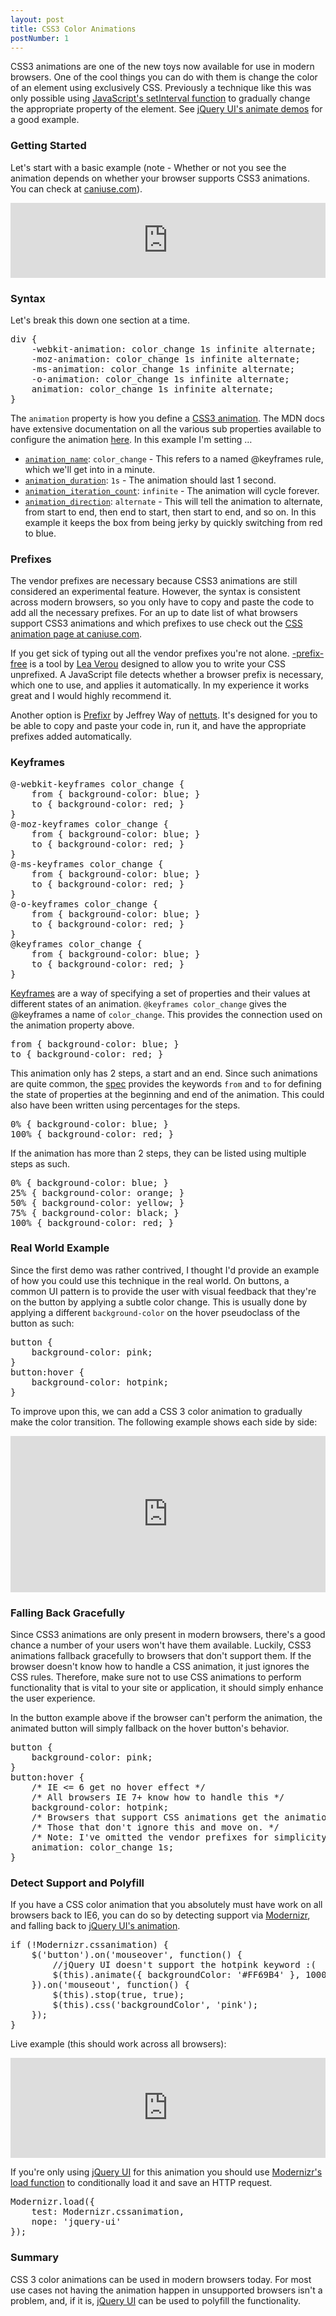 ```yaml
--- 
layout: post
title: CSS3 Color Animations
postNumber: 1
---
```


CSS3 animations are one of the new toys now available for use in modern browsers.  One of the cool things you can do with them is change the color of an element using exclusively CSS.  Previously a technique like this was only possible using <a href="https://developer.mozilla.org/en/window.setInterval">JavaScript's setInterval function</a> to gradually change the appropriate property of the element. See <a href="http://jqueryui.com/demos/animate/">jQuery UI's animate demos</a> for a good example.

### Getting Started

Let's start with a basic example (note - Whether or not you see the animation depends on whether your browser supports CSS3 animations.  You can check at <a href="http://caniuse.com/css-animation">caniuse.com</a>).

<iframe style="width: 100%; height: 120px;" src="http://jsfiddle.net/RfYMA/1/embedded/result,html,css/" allowfullscreen="allowfullscreen" frameborder="0"></iframe>

### Syntax

Let's break this down one section at a time.

<pre class="prettyprint lang-css linenums">
div {
&nbsp;&nbsp;&nbsp;&nbsp;-webkit-animation: color_change 1s infinite alternate;
&nbsp;&nbsp;&nbsp;&nbsp;-moz-animation: color_change 1s infinite alternate;  
&nbsp;&nbsp;&nbsp;&nbsp;-ms-animation: color_change 1s infinite alternate;  
&nbsp;&nbsp;&nbsp;&nbsp;-o-animation: color_change 1s infinite alternate;
&nbsp;&nbsp;&nbsp;&nbsp;animation: color_change 1s infinite alternate;   
}
</pre>

The <code>animation</code> property is how you define a <a href="https://developer.mozilla.org/en/CSS/CSS_animations">CSS3 animation</a>.  The MDN docs have extensive documentation on all the various sub properties available to configure the animation <a href="https://developer.mozilla.org/en/CSS/CSS_animations#Configuring_the_animation">here</a>.  In this example I'm setting …
<ul>
	<li>
		<code><a href="https://developer.mozilla.org/en/CSS/animation-name">animation_name</a></code>:
		<code>color_change</code> - This refers to a named @keyframes rule, which we'll get into in a minute.
	</li>
	<li>
		<code><a href="https://developer.mozilla.org/en/CSS/animation-duration">animation_duration</a></code>:
		<code>1s</code> - The animation should last 1 second.
	</li>
	<li>
		<code><a href="https://developer.mozilla.org/en/CSS/animation-iteration-count">animation_iteration_count</a></code>:
	 	<code>infinite</code> - The animation will cycle forever.
	</li>
	<li>
		<code><a href="https://developer.mozilla.org/en/CSS/animation-direction">animation_direction</a></code>:
		<code>alternate</code> - This will tell the animation to alternate, from start to end, then end to start, then start to end, and so on.  In this example it keeps the box from being jerky by quickly switching from red to blue.
	</li>
</ul>

### Prefixes

The vendor prefixes are necessary because CSS3 animations are still considered an experimental feature.  However, the syntax is consistent across modern browsers, so you only have to copy and paste the code to add all the necessary prefixes.  For an up to date list of what browsers support CSS3 animations and which prefixes to use check out the <a href="http://caniuse.com/css-animation">CSS animation page at caniuse.com</a>.

If you get sick of typing out all the vendor prefixes you're not alone.  <a href="http://leaverou.github.com/prefixfree/">-prefix-free</a> is a tool by <a href="http://lea.verou.me/">Lea Verou</a> designed to allow you to write your CSS unprefixed.  A JavaScript file detects whether a browser prefix is necessary, which one to use, and applies it automatically.  In my experience it works great and I would highly recommend it.

Another option is <a href="http://prefixr.com/">Prefixr</a> by Jeffrey Way of <a href="http://net.tutsplus.com/">nettuts</a>.  It's designed for you to be able to copy and paste your code in, run it, and have the appropriate prefixes added automatically.

### Keyframes

<div class="prettywrapper">
<pre class="prettyprint lang-css linenums">
@-webkit-keyframes color_change {
&nbsp;&nbsp;&nbsp;&nbsp;from { background-color: blue; }
&nbsp;&nbsp;&nbsp;&nbsp;to { background-color: red; }
}
@-moz-keyframes color_change {
&nbsp;&nbsp;&nbsp;&nbsp;from { background-color: blue; }
&nbsp;&nbsp;&nbsp;&nbsp;to { background-color: red; }
}
@-ms-keyframes color_change {
&nbsp;&nbsp;&nbsp;&nbsp;from { background-color: blue; }
&nbsp;&nbsp;&nbsp;&nbsp;to { background-color: red; }
}
@-o-keyframes color_change {
&nbsp;&nbsp;&nbsp;&nbsp;from { background-color: blue; }
&nbsp;&nbsp;&nbsp;&nbsp;to { background-color: red; }
}
@keyframes color_change {
&nbsp;&nbsp;&nbsp;&nbsp;from { background-color: blue; }
&nbsp;&nbsp;&nbsp;&nbsp;to { background-color: red; }
}
</pre>
</div>

<a href="https://developer.mozilla.org/en/CSS/@keyframes">Keyframes</a> are a way of specifying a set of properties and their values at different states of an animation.  <code>@keyframes color_change</code> gives the @keyframes a name of <code>color_change</code>.  This provides the connection used on the animation property above.

<div class="prettywrapper">
<pre class="prettyprint lang-css">
from { background-color: blue; }
to { background-color: red; }
</pre>
</div>

This animation only has 2 steps, a start and an end.  Since such animations are quite common, the <a href="http://www.w3.org/TR/css3-animations/#keyframes-">spec</a> provides the keywords <code>from</code> and <code>to</code> for defining the state of properties at the beginning and end of the animation.  This could also have been written using percentages for the steps.

<div class="prettywrapper">
<pre class="prettyprint lang-css">
0% { background-color: blue; }
100% { background-color: red; }
</pre>
</div>

If the animation has more than 2 steps, they can be listed using multiple steps as such.

<div class="prettywrapper">
<pre class="prettyprint lang-css">
0% { background-color: blue; }
25% { background-color: orange; }
50% { background-color: yellow; }
75% { background-color: black; }
100% { background-color: red; }
</pre>
</div>

### Real World Example

Since the first demo was rather contrived, I thought I'd provide an example of how you could use this technique in the real world.  On buttons, a common UI pattern is to provide the user with visual feedback that they're on the button by applying a subtle color change.  This is usually done by applying a different <code>background-color</code> on the hover pseudoclass of the button as such:

<div class="prettywrapper">
<pre class="prettyprint lang-css linenums">
button {
&nbsp;&nbsp;&nbsp;&nbsp;background-color: pink;
}
button:hover {
&nbsp;&nbsp;&nbsp;&nbsp;background-color: hotpink;
}
</pre>
</div>

To improve upon this, we can add a CSS 3 color animation to gradually make the color transition.  The following example shows each side by side:

<iframe style="width: 100%; height: 250px" src="http://jsfiddle.net/PTfZD/3/embedded/result,html,css/" allowfullscreen="allowfullscreen" frameborder="0"></iframe>

### Falling Back Gracefully

Since CSS3 animations are only present in modern browsers, there's a good chance a number of your users won't have them available.  Luckily, CSS3 animations fallback gracefully to browsers that don't support them.  If the browser doesn't know how to handle a CSS animation, it just ignores the CSS rules.  Therefore, make sure not to use CSS animations to perform functionality that is vital to your site or application, it should simply enhance the user experience.

In the button example above if the browser can't perform the animation, the animated button will simply fallback on the hover button's behavior.

<div class="prettywrapper">
<pre class="prettyprint lang-css linenums">
button {
&nbsp;&nbsp;&nbsp;&nbsp;background-color: pink;
}
button:hover {
&nbsp;&nbsp;&nbsp;&nbsp;/* IE <= 6 get no hover effect */
&nbsp;&nbsp;&nbsp;&nbsp;/* All browsers IE 7+ know how to handle this */
&nbsp;&nbsp;&nbsp;&nbsp;background-color: hotpink;
&nbsp;&nbsp;&nbsp;&nbsp;/* Browsers that support CSS animations get the animation. */
&nbsp;&nbsp;&nbsp;&nbsp;/* Those that don't ignore this and move on. */
&nbsp;&nbsp;&nbsp;&nbsp;/* Note: I've omitted the vendor prefixes for simplicity. */
&nbsp;&nbsp;&nbsp;&nbsp;animation: color_change 1s;
}
</pre>
</div>

### Detect Support and Polyfill

If you have a CSS color animation that you absolutely must have work on all browsers back to IE6, you can do so by detecting support via <a href="modernizr.com">Modernizr</a>, and falling back to <a href="http://jqueryui.com/demos/animate/">jQuery UI's animation</a>.

<div class="prettywrapper">
<pre class="prettyprint lang-js linenums">
if (!Modernizr.cssanimation) {
&nbsp;&nbsp;&nbsp;&nbsp;$('button').on('mouseover', function() {
&nbsp;&nbsp;&nbsp;&nbsp;&nbsp;&nbsp;&nbsp;&nbsp;//jQuery UI doesn't support the hotpink keyword :(
&nbsp;&nbsp;&nbsp;&nbsp;&nbsp;&nbsp;&nbsp;&nbsp;$(this).animate({ backgroundColor: '#FF69B4' }, 1000);
&nbsp;&nbsp;&nbsp;&nbsp;}).on('mouseout', function() {
&nbsp;&nbsp;&nbsp;&nbsp;&nbsp;&nbsp;&nbsp;&nbsp;$(this).stop(true, true);
&nbsp;&nbsp;&nbsp;&nbsp;&nbsp;&nbsp;&nbsp;&nbsp;$(this).css('backgroundColor', 'pink');
&nbsp;&nbsp;&nbsp;&nbsp;});            
}
</pre>
</div>

Live example (this should work across all browsers):

<iframe style="width: 100%; height: 160px" src="http://jsfiddle.net/tj_vantoll/2Yrpe/3/embedded/result,js,css,html" allowfullscreen="allowfullscreen" frameborder="0"></iframe>

If you're only using <a href="jqueryui.com">jQuery UI</a> for this animation you should use <a href="http://www.modernizr.com/docs/#load">Modernizr's load function</a> to conditionally load it and save an HTTP request.

<div>
<pre class="prettyprint lang-js linenums">
Modernizr.load({
&nbsp;&nbsp;&nbsp;&nbsp;test: Modernizr.cssanimation,
&nbsp;&nbsp;&nbsp;&nbsp;nope: 'jquery-ui'
});
</pre>
</div>

### Summary

CSS 3 color animations can be used in modern browsers today.  For most use cases not having the animation happen in unsupported browsers isn't a problem, and, if it is, <a href="http://jqueryui.com">jQuery UI</a> can be used to polyfill the functionality.